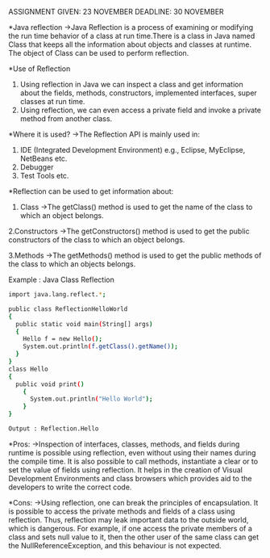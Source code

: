ASSIGNMENT GIVEN: 23 NOVEMBER
DEADLINE: 30 NOVEMBER


*Java reflection
->Java Reflection is a process of examining or modifying the run time behavior of a class at run time.There is a class in Java named Class that keeps all the information about objects and classes at runtime. The object of Class can be used to perform reflection.


*Use of Reflection
1. Using reflection in Java we can inspect a class and get information about the fields, methods, constructors, implemented interfaces, super classes at run time.
2. Using reflection, we can even access a private field and invoke a private method from another class.


*Where it is used?
->The Reflection API is mainly used in:
1. IDE (Integrated Development Environment) e.g., Eclipse, MyEclipse, NetBeans etc.
2. Debugger
3. Test Tools etc.


*Reflection can be used to get information about:
1. Class
->The getClass() method is used to get the name of the class to which an object belongs.

2.Constructors 
->The getConstructors() method is used to get the public constructors of the class to which an object belongs.

3.Methods 
->The getMethods() method is used to get the public methods of the class to which an objects belongs.


Example : Java Class Reflection

```bash
import java.lang.reflect.*;

public class ReflectionHelloWorld
{
  public static void main(String[] args)
  {
    Hello f = new Hello();
    System.out.println(f.getClass().getName());
  }
}
class Hello
{
  public void print()
    {
      System.out.println("Hello World");
    }
}
```
```bash
Output : Reflection.Hello
```


*Pros: 
->Inspection of interfaces, classes, methods, and fields during runtime is possible using reflection, even without using their names during the compile time. It is also possible to call methods, instantiate a clear or to set the value of fields using reflection. It helps in the creation of Visual Development Environments and class browsers which provides aid to the developers to write the correct code.

*Cons: 
->Using reflection, one can break the principles of encapsulation. It is possible to access the private methods and fields of a class using reflection. Thus, reflection may leak important data to the outside world, which is dangerous. For example, if one access the private members of a class and sets null value to it, then the other user of the same class can get the NullReferenceException, and this behaviour is not expected.
